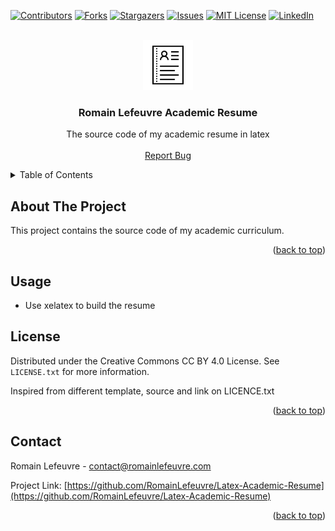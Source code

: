 <!-- Improved compatibility of back to top link: See: https://github.com/othneildrew/Best-README-Template/pull/73 -->
<a name="readme-top"></a>
<!--
*** Thanks for checking out the Best-README-Template. If you have a suggestion
*** that would make this better, please fork the repo and create a pull request
*** or simply open an issue with the tag "enhancement".
*** Don't forget to give the project a star!
*** Thanks again! Now go create something AMAZING! :D
-->



<!-- PROJECT SHIELDS -->
<!--
*** I'm using markdown "reference style" links for readability.
*** Reference links are enclosed in brackets [ ] instead of parentheses ( ).
*** See the bottom of this document for the declaration of the reference variables
*** for contributors-url, forks-url, etc. This is an optional, concise syntax you may use.
*** https://www.markdownguide.org/basic-syntax/#reference-style-links
-->
[![Contributors][contributors-shield]][contributors-url]
[![Forks][forks-shield]][forks-url]
[![Stargazers][stars-shield]][stars-url]
[![Issues][issues-shield]][issues-url]
[![MIT License][license-shield]][license-url]
[![LinkedIn][linkedin-shield]][linkedin-url]



<!-- PROJECT LOGO -->
<br />
<div align="center">
  <a href="https://github.com/RomainLefeuvre/Latex-Academic-Resume">
    <img src="images/logo.png" alt="Logo" width="80" height="80">
  </a>

<h3 align="center">Romain Lefeuvre Academic Resume</h3>

  <p align="center">
    The source code of my academic resume in latex
    <br>
    <br>
    <a href="https://github.com/RomainLefeuvre/Latex-Academic-Resume/issues">Report Bug</a>
    
  </p>
</div>



<!-- TABLE OF CONTENTS -->
<details>
  <summary>Table of Contents</summary>
  <ol>
    <li>
      <a href="#about-this-repository">About This Repository</a>
    </li>
    <li><a href="#usage">Usage</a></li>
    <li><a href="#license">License</a></li>
    <li><a href="#contact">Contact</a></li>
  </ol>
</details>



<!-- ABOUT THE PROJECT -->
## About The Project

This project contains the source code of my academic curriculum.

<p align="right">(<a href="#readme-top">back to top</a>)</p>






<!-- USAGE EXAMPLES -->
## Usage

* Use xelatex to build the resume



<!-- LICENSE -->
## License

Distributed under the Creative Commons CC BY 4.0 License. See `LICENSE.txt` for more information.

Inspired from different template, source and link on LICENCE.txt
<p align="right">(<a href="#readme-top">back to top</a>)</p>


<!-- CONTACT -->
## Contact

Romain Lefeuvre - contact@romainlefeuvre.com

Project Link: [https://github.com/RomainLefeuvre/Latex-Academic-Resume](https://github.com/RomainLefeuvre/Latex-Academic-Resume)

<p align="right">(<a href="#readme-top">back to top</a>)</p>





<!-- MARKDOWN LINKS & IMAGES -->
[contributors-shield]: https://img.shields.io/github/contributors/RomainLefeuvre/Latex-Academic-Resume.svg?style=for-the-badge
[contributors-url]: https://github.com/RomainLefeuvre/Latex-Academic-Resume/graphs/contributors
[forks-shield]: https://img.shields.io/github/forks/RomainLefeuvre/Latex-Academic-Resume.svg?style=for-the-badge
[forks-url]: https://github.com/RomainLefeuvre/Latex-Academic-Resume/network/members
[stars-shield]: https://img.shields.io/github/stars/RomainLefeuvre/Latex-Academic-Resume.svg?style=for-the-badge
[stars-url]: https://github.com/RomainLefeuvre/Latex-Academic-Resume/stargazers
[issues-shield]: https://img.shields.io/github/issues/RomainLefeuvre/Latex-Academic-Resume.svg?style=for-the-badge
[issues-url]: https://github.com/RomainLefeuvre/Latex-Academic-Resume/issues
[license-shield]: https://img.shields.io/github/license/RomainLefeuvre/Latex-Academic-Resume.svg?style=for-the-badge
[license-url]: https://github.com/RomainLefeuvre/Latex-Academic-Resume/blob/master/LICENSE.txt
[linkedin-shield]: https://img.shields.io/badge/-LinkedIn-black.svg?style=for-the-badge&logo=linkedin&colorB=555
[linkedin-url]: https://linkedin.com/in/romain-lfv






